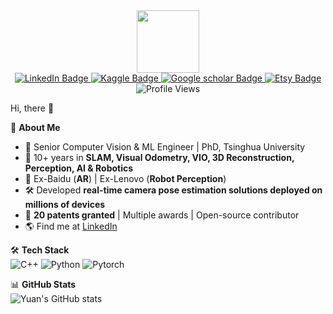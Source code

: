 <div id="header" align="center">
  <img src="https://media4.giphy.com/media/v1.Y2lkPTc5MGI3NjExZjBscHg4ZmdzYnNyYWZ1am1xaHdnb3RzbTBvNnQ1bGJyY283ZzU1ZCZlcD12MV9pbnRlcm5hbF9naWZfYnlfaWQmY3Q9cw/6FT3QE3AJMfwJDZBNr/giphy.gif" width="100"/>
</div>
<div id="badges" align="center">
  <a href="https://www.linkedin.com/in/yuan-lin-6915a7a4/">
    <img src="https://img.shields.io/badge/LinkedIn-blue?style=for-the-badge&logo=linkedin&logoColor=white" alt="LinkedIn Badge"/>
  </a>
  <a href="https://www.kaggle.com/yuanlin08">
    <img src="https://img.shields.io/badge/Kaggle-blue?style=for-the-badge&logo=Kaggle&logoColor=white" alt="Kaggle Badge"/>
  </a>
  <a href="https://scholar.google.com/citations?user=kNLbqmgAAAAJ&hl=zh-CN">
    <img src="https://img.shields.io/badge/Google scholar-blue?style=for-the-badge&logo=Google scholar&logoColor=white" alt="Google scholar Badge"/>
  </a>
  <a href="https://www.etsy.com/shop/ByteGalleyByYuan">
    <img src="https://img.shields.io/badge/Etsy-blue?style=for-the-badge&logo=Etsy&logoColor=white" alt="Etsy Badge"/>
  </a>
</div>

<div align="center">
  <img src="https://komarev.com/ghpvc/?username=linyuanthocr&style=flat-square&color=blue" alt="Profile Views"/>
</div>



Hi, there 👋

🚀 **About Me**  
- 🎯 Senior Computer Vision & ML Engineer | PhD, Tsinghua University  
- 🤖 10+ years in **SLAM, Visual Odometry, VIO, 3D Reconstruction, Perception, AI & Robotics**  
- 🔬 Ex-Baidu (**AR**) | Ex-Lenovo (**Robot Perception**)  
- 🛠 Developed **real-time camera pose estimation solutions deployed on millions of devices**  
- 📜 **20 patents granted** | Multiple awards | Open-source contributor  
- 🌎 Find me at [LinkedIn](https://www.linkedin.com/in/yuan-lin-6915a7a4/)  


🛠 **Tech Stack**  
![C++](https://img.shields.io/badge/C++-00599C?style=flat&logo=cplusplus&logoColor=white)
![Python](https://img.shields.io/badge/Python-3776AB?style=flat&logo=python&logoColor=white)
![Pytorch](https://img.shields.io/badge/PyTorch-EE4C2C?style=flat&logo=pytorch&logoColor=white)

📊 **GitHub Stats**  
![Yuan's GitHub stats](https://github-readme-stats.vercel.app/api?username=linyuanthocr&show_icons=true&theme=dracula)
